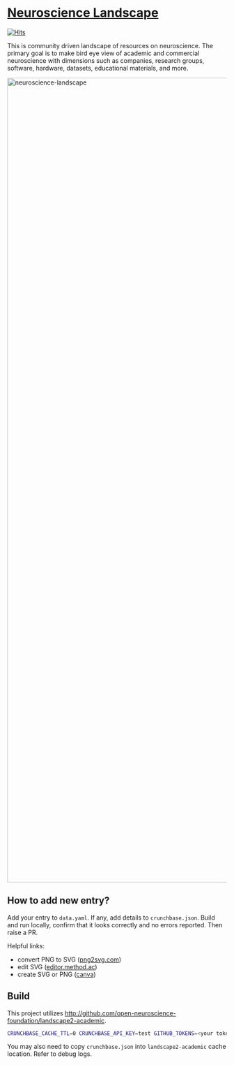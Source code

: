 # [Neuroscience Landscape](http://neuroscience-landscape.com/)

[![Hits](https://hits.seeyoufarm.com/api/count/incr/badge.svg?url=https%3A%2F%2Fgithub.com%2Fopen-neuroscience-foundation%2Fneuroscience-landscape&count_bg=%2379C83D&title_bg=%23555555&icon=&icon_color=%23E7E7E7&title=hits&edge_flat=false)](https://hits.seeyoufarm.com)

This is community driven landscape of resources on neuroscience.
The primary goal is to make bird eye view of academic and commercial neuroscience
with dimensions such as companies, research groups, software, hardware, datasets, educational materials, and more.

<img width="1842" alt="neuroscience-landscape" src="https://github.com/open-neuroscience-foundation/neuroscience-landscape/assets/2933061/960f4f11-4ee2-44ea-adf3-c8352687d0b2">

## How to add new entry?

Add your entry to `data.yaml`.
If any, add details to `crunchbase.json`.
Build and run locally, confirm that it looks correctly and no errors reported. Then raise a PR.

Helpful links:
* convert PNG to SVG ([png2svg.com](https://png2svg.com/#google_vignette))
* edit SVG ([editor.method.ac](https://editor.method.ac))
* create SVG or PNG ([canva](http://canva.com))

## Build

This project utilizes http://github.com/open-neuroscience-foundation/landscape2-academic.

```bash
CRUNCHBASE_CACHE_TTL=0 CRUNCHBASE_API_KEY=test GITHUB_TOKENS=<your token here> landscape2-academic build --data-file data.yml --settings-file settings.yml --guide-file guide.yml --logos-path logos --output-dir build && landscape2-academic serve --landscape-dir build
```

You may also need to copy `crunchbase.json` into `landscape2-academic` cache location. Refer to debug logs.

